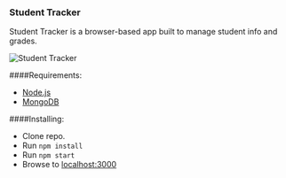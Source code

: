 ### Student Tracker

Student Tracker is a browser-based app built to manage student info and grades.

![Student Tracker](https://github.com/dkreider/student-tracker/blob/master/public/img/student-tracker.png?raw=true) 

####Requirements:
- [Node.js](https://nodejs.org/)
- [MongoDB](https://www.mongodb.org/)

####Installing:

- Clone repo.
- Run `npm install`
- Run `npm start`
- Browse to [localhost:3000](http://localhost:3000)